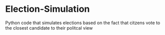 # Election-Simulation
Python code that simulates elections based on the fact that citzens vote to the closest candidate to their politcal view
